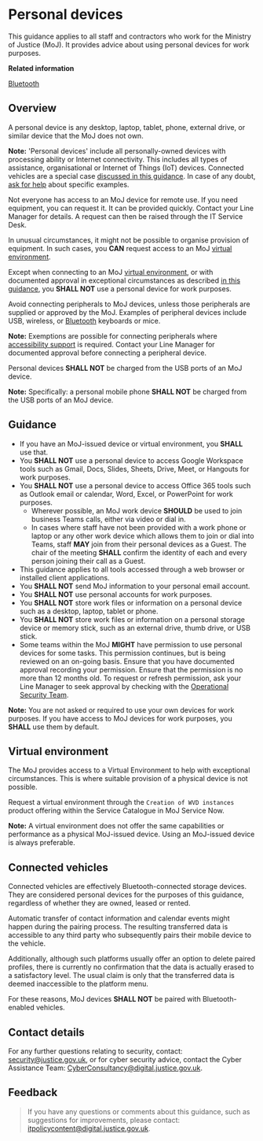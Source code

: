 # Personal devices

This guidance applies to all staff and contractors who work for the Ministry of Justice \(MoJ\). It provides advice about using personal devices for work purposes.

**Related information**  


[Bluetooth](bluetooth.md)

## Overview

A personal device is any desktop, laptop, tablet, phone, external drive, or similar device that the MoJ does not own.

**Note:** 'Personal devices' include all personally-owned devices with processing ability or Internet connectivity. This includes all types of assistance, organisational or Internet of Things \(IoT\) devices. Connected vehicles are a special case [discussed in this guidance](#connected-vehicles). In case of any doubt, [ask for help](#contact-details) about specific examples.

Not everyone has access to an MoJ device for remote use. If you need equipment, you can request it. It can be provided quickly. Contact your Line Manager for details. A request can then be raised through the IT Service Desk.

In unusual circumstances, it might not be possible to organise provision of equipment. In such cases, you **CAN** request access to an MoJ [virtual environment](#virtual-environment).

Except when connecting to an MoJ [virtual environment](#virtual-environment), or with documented approval in exceptional circumstances as described [in this guidance](#guidance), you **SHALL NOT** use a personal device for work purposes.

Avoid connecting peripherals to MoJ devices, unless those peripherals are supplied or approved by the MoJ. Examples of peripheral devices include USB, wireless, or [Bluetooth](bluetooth.md) keyboards or mice.

**Note:** Exemptions are possible for connecting peripherals where [accessibility support](bluetooth.md#accessibility) is required. Contact your Line Manager for documented approval before connecting a peripheral device.

Personal devices **SHALL NOT** be charged from the USB ports of an MoJ device.

**Note:** Specifically: a personal mobile phone **SHALL NOT** be charged from the USB ports of an MoJ device.

## Guidance

-   If you have an MoJ-issued device or virtual environment, you **SHALL** use that.
-   You **SHALL NOT** use a personal device to access Google Workspace tools such as Gmail, Docs, Slides, Sheets, Drive, Meet, or Hangouts for work purposes.
-   You **SHALL NOT** use a personal device to access Office 365 tools such as Outlook email or calendar, Word, Excel, or PowerPoint for work purposes.
    -   Wherever possible, an MoJ work device **SHOULD** be used to join business Teams calls, either via video or dial in.
    -   In cases where staff have not been provided with a work phone or laptop or any other work device which allows them to join or dial into Teams, staff **MAY** join from their personal devices as a Guest. The chair of the meeting **SHALL** confirm the identity of each and every person joining their call as a Guest.
-   This guidance applies to all tools accessed through a web browser or installed client applications.
-   You **SHALL NOT** send MoJ information to your personal email account.
-   You **SHALL NOT** use personal accounts for work purposes.
-   You **SHALL NOT** store work files or information on a personal device such as a desktop, laptop, tablet or phone.
-   You **SHALL NOT** store work files or information on a personal storage device or memory stick, such as an external drive, thumb drive, or USB stick.
-   Some teams within the MoJ **MIGHT** have permission to use personal devices for some tasks. This permission continues, but is being reviewed on an on-going basis. Ensure that you have documented approval recording your permission. Ensure that the permission is no more than 12 months old. To request or refresh permission, ask your Line Manager to seek approval by checking with the [Operational Security Team](mailto:OperationalSecurityTeam@justice.gov.uk).

**Note:** You are not asked or required to use your own devices for work purposes. If you have access to MoJ devices for work purposes, you **SHALL** use them by default.

## Virtual environment

The MoJ provides access to a Virtual Environment to help with exceptional circumstances. This is where suitable provision of a physical device is not possible.

Request a virtual environment through the `Creation of WVD instances` product offering within the Service Catalogue in MoJ Service Now.

**Note:** A virtual environment does not offer the same capabilities or performance as a physical MoJ-issued device. Using an MoJ-issued device is always preferable.

## Connected vehicles

Connected vehicles are effectively Bluetooth-connected storage devices. They are considered personal devices for the purposes of this guidance, regardless of whether they are owned, leased or rented.

Automatic transfer of contact information and calendar events might happen during the pairing process. The resulting transferred data is accessible to any third party who subsequently pairs their mobile device to the vehicle.

Additionally, although such platforms usually offer an option to delete paired profiles, there is currently no confirmation that the data is actually erased to a satisfactory level. The usual claim is only that the transferred data is deemed inaccessible to the platform menu.

For these reasons, MoJ devices **SHALL NOT** be paired with Bluetooth-enabled vehicles.

## Contact details

For any further questions relating to security, contact: [security@justice.gov.uk](mailto:security@justice.gov.uk), or for cyber security advice, contact the Cyber Assistance Team: [CyberConsultancy@digital.justice.gov.uk](mailto:CyberConsultancy@digital.justice.gov.uk).

## Feedback

> If you have any questions or comments about this guidance, such as suggestions for improvements, please contact: [itpolicycontent@digital.justice.gov.uk](mailto:itpolicycontent@digital.justice.gov.uk).

